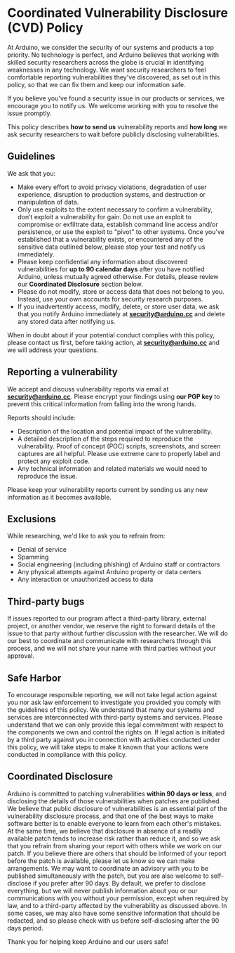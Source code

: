 # Coordinated Vulnerability Disclosure (CVD) Policy

At Arduino, we consider the security of our systems and products a top priority. No technology is perfect, and Arduino believes that working with skilled security researchers across the globe is crucial in identifying weaknesses in any technology. We want security researchers to feel comfortable reporting vulnerabilities they've discovered, as set out in this policy, so that we can fix them and keep our information safe.

If you believe you've found a security issue in our products or services, we encourage you to notify us. We welcome working with you to resolve the issue promptly.

This policy describes **how to send us** vulnerability reports and **how long** we ask security researchers to wait before publicly disclosing vulnerabilities.

## Guidelines
We ask that you:

 - Make every effort to avoid privacy violations, degradation of user experience, disruption to production systems, and destruction or manipulation of data.
 - Only use exploits to the extent necessary to confirm a vulnerability, don’t exploit a vulnerability for gain. Do not use an exploit to compromise or exfiltrate data, establish command line access and/or persistence, or use the exploit to "pivot" to other systems. Once you've established that a vulnerability exists, or encountered any of the sensitive data outlined below, please stop your test and notify us immediately.
 - Please keep confidential any information about discovered vulnerabilities for  **up to 90 calendar days**  after you have notified Arduino, unless mutually agreed otherwise. For details, please review our **Coordinated Disclosure** section below.
 - Please do not modify, store or access data that does not belong to you. Instead, use your own accounts for security research purposes.
 - If you inadvertently access, modify, delete, or store user data, we ask that you notify Arduino immediately at [**security@arduino.cc**](mailto:security@arduino.cc.) and delete any stored data after notifying us.

When in doubt about if your potential conduct complies with this policy, please contact us first, before taking action, at [**security@arduino.cc**](mailto:security@arduino.cc.) and we will address your questions.

## Reporting a vulnerability

We accept and discuss vulnerability reports via email at [**security@arduino.cc**](mailto:security@arduino.cc.). Please encrypt your findings using  **our PGP key**  to prevent this critical information from falling into the wrong hands.

Reports should include:

 - Description of the location and potential impact of the vulnerability.
 - A detailed description of the steps required to reproduce the vulnerability. Proof of concept (POC) scripts, screenshots, and screen captures are all helpful. Please use extreme care to properly label and protect any exploit code.
 - Any technical information and related materials we would need to reproduce the issue.

Please keep your vulnerability reports current by sending us any new information as it becomes available.

## Exclusions

While researching, we'd like to ask you to refrain from:

 - Denial of service
 - Spamming
 - Social engineering (including phishing) of Arduino staff or contractors
 - Any physical attempts against Arduino property or data centers
 - Any interaction or unauthorized access to data

## Third-party bugs

If issues reported to our program affect a third-party library, external project, or another vendor, we reserve the right to forward details of the issue to that party without further discussion with the researcher. We will do our best to coordinate and communicate with researchers through this process, and we will not share your name with third parties without your approval.

## Safe Harbor

To encourage responsible reporting, we will not take legal action against you nor ask law enforcement to investigate you provided you comply with the guidelines of this policy. We understand that many our systems and services are interconnected with third-party systems and services. Please understand that we can only provide this legal commitment with respect to the components we own and control the rights on. If legal action is initiated by a third party against you in connection with activities conducted under this policy, we will take steps to make it known that your actions were conducted in compliance with this policy.

## Coordinated Disclosure

Arduino is committed to patching vulnerabilities  **within 90 days or less**, and disclosing the details of those vulnerabilities when patches are published. We believe that public disclosure of vulnerabilities is an essential part of the vulnerability disclosure process, and that one of the best ways to make software better is to enable everyone to learn from each other's mistakes. At the same time, we believe that disclosure in absence of a readily available patch tends to increase risk rather than reduce it, and so we ask that you refrain from sharing your report with others while we work on our patch. If you believe there are others that should be informed of your report before the patch is available, please let us know so we can make arrangements. We may want to coordinate an advisory with you to be published simultaneously with the patch, but you are also welcome to self-disclose if you prefer after 90 days. By default, we prefer to disclose everything, but we will never publish information about you or our communications with you without your permission, except when required by law, and to a third-party affected by the vulnerability as discussed above. In some cases, we may also have some sensitive information that should be redacted, and so please check with us before self-disclosing after the 90 days period.

Thank you for helping keep Arduino and our users safe!
